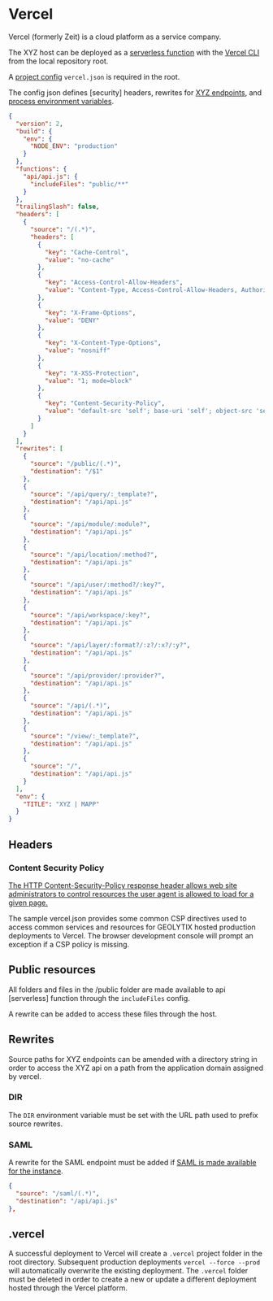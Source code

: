 # Vercel

Vercel (formerly Zeit) is a cloud platform as a service company.

The XYZ host can be deployed as a [serverless function](https://vercel.com/docs/concepts/functions/serverless-functions) with the [Vercel CLI](https://vercel.com/docs/cli) from the local repository root.

A [project config](https://vercel.com/docs/project-configuration) `vercel.json` is required in the root.

The config json defines [security] headers, rewrites for [XYZ endpoints](https://github.com/GEOLYTIX/xyz/wiki/XYZ---API), and [process environment variables](https://github.com/GEOLYTIX/xyz/wiki/XYZ#environment-process).

```json
{
  "version": 2,
  "build": {
    "env": {
      "NODE_ENV": "production"
    }
  },
  "functions": {
    "api/api.js": {
      "includeFiles": "public/**"
    }
  },
  "trailingSlash": false,
  "headers": [
    {
      "source": "/(.*)",
      "headers": [
        {
          "key": "Cache-Control",
          "value": "no-cache"
        },
        {
          "key": "Access-Control-Allow-Headers",
          "value": "Content-Type, Access-Control-Allow-Headers, Authorization, X-Requested-With"
        },
        {
          "key": "X-Frame-Options",
          "value": "DENY"
        },
        {
          "key": "X-Content-Type-Options",
          "value": "nosniff"
        },
        {
          "key": "X-XSS-Protection",
          "value": "1; mode=block"
        },
        {
          "key": "Content-Security-Policy",
          "value": "default-src 'self'; base-uri 'self'; object-src 'self'; connect-src 'self' geolytix.github.io *.maptiler.com *.mapbox.com www.google-analytics.com api.github.com; worker-src 'self' blob:; child-src 'self' blob:; frame-src 'self' www.google.com www.gstatic.com; form-action 'self'; style-src 'self' 'unsafe-inline' geolytix.github.io unpkg.com cdn.jsdelivr.net fonts.googleapis.com; font-src 'self' geolytix.github.io unpkg.com cdn.jsdelivr.net fonts.gstatic.com; script-src 'self' 'unsafe-inline' unpkg.com cdn.skypack.dev api.mapbox.com www.google.com www.gstatic.com cdn.jsdelivr.net www.google-analytics.com www.googletagmanager.com blob:; img-src 'self' geolytix.github.io api.ordnancesurvey.co.uk *.tile.openstreetmap.org api.mapbox.com res.cloudinary.com *.global.ssl.fastly.net raw.githubusercontent.com cdn.jsdelivr.net gitcdn.xyz data:; media-src 'self' res.cloudinary.com;"
        }
      ]
    }
  ],
  "rewrites": [
    {
      "source": "/public/(.*)",
      "destination": "/$1"
    },
    {
      "source": "/api/query/:_template?",
      "destination": "/api/api.js"
    },
    {
      "source": "/api/module/:module?",
      "destination": "/api/api.js"
    },
    {
      "source": "/api/location/:method?",
      "destination": "/api/api.js"
    },
    {
      "source": "/api/user/:method?/:key?",
      "destination": "/api/api.js"
    },
    {
      "source": "/api/workspace/:key?",
      "destination": "/api/api.js"
    },
    {
      "source": "/api/layer/:format?/:z?/:x?/:y?",
      "destination": "/api/api.js"
    },
    {
      "source": "/api/provider/:provider?",
      "destination": "/api/api.js"
    },
    {
      "source": "/api/(.*)",
      "destination": "/api/api.js"
    },
    {
      "source": "/view/:_template?",
      "destination": "/api/api.js"
    },
    {
      "source": "/",
      "destination": "/api/api.js"
    }
  ],
  "env": {
    "TITLE": "XYZ | MAPP"
  }
}
```

## Headers

### Content Security Policy

[The HTTP Content-Security-Policy response header allows web site administrators to control resources the user agent is allowed to load for a given page.](https://developer.mozilla.org/en-US/docs/Web/HTTP/Headers/Content-Security-Policy)

The sample vercel.json provides some common CSP directives used to access common services and resources for GEOLYTIX hosted production deployments to Vercel. The browser development console will prompt an exception if a CSP policy is missing.

## Public resources

All folders and files in the /public folder are made available to api [serverless] function through the `includeFiles` config.

A rewrite can be added to access these files through the host.

## Rewrites

Source paths for XYZ endpoints can be amended with a directory string in order to access the XYZ api on a path from the application domain assigned by vercel.

### DIR

The `DIR` environment variable must be set with the URL path used to prefix source rewrites.

### SAML

A rewrite for the SAML endpoint must be added if [SAML is made available for the instance](https://github.com/GEOLYTIX/xyz/wiki/Security#saml-sso).

```json
{
  "source": "/saml/(.*)",
  "destination": "/api/api.js"
},
```

## .vercel

A successful deployment to Vercel will create a `.vercel` project folder in the root directory. Subsequent production deployments `vercel --force --prod` will automatically overwrite the existing deployment.
The `.vercel` folder must be deleted in order to create a new or update a different deployment hosted through the Vercel platform.

